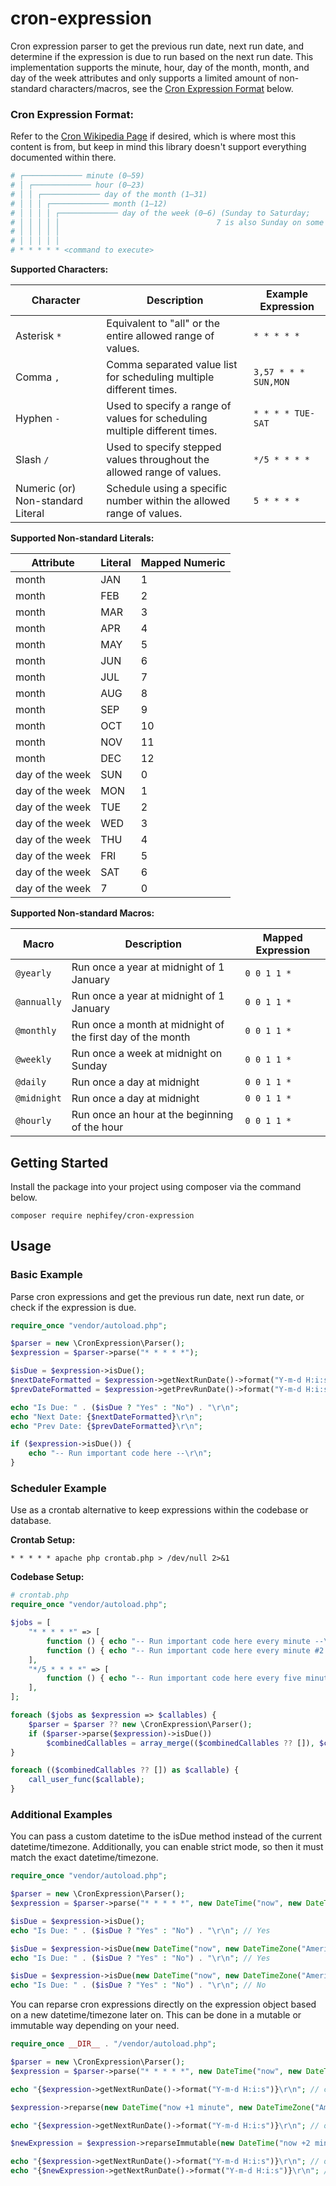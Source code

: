# cron-expression

Cron expression parser to get the previous run date, next run date, and determine if the 
expression is due to run based on the next run date. This implementation supports the minute, hour,
day of the month, month, and day of the week attributes and only supports a limited amount of non-standard
characters/macros, see the [Cron Expression Format](#cron-expression-format) below.

### Cron Expression Format:

Refer to the [Cron Wikipedia Page](https://en.wikipedia.org/wiki/Cron) if desired, which is where most this 
content is from, but keep in mind this library doesn't support everything documented within there.

```php
# ┌───────────── minute (0–59)
# │ ┌───────────── hour (0–23)
# │ │ ┌───────────── day of the month (1–31)
# │ │ │ ┌───────────── month (1–12)
# │ │ │ │ ┌───────────── day of the week (0–6) (Sunday to Saturday;
# │ │ │ │ │                                   7 is also Sunday on some systems)
# │ │ │ │ │
# │ │ │ │ │
# * * * * * <command to execute>
```

**Supported Characters:**

| Character                         | Description                                                                | Example Expression   |
|-----------------------------------|----------------------------------------------------------------------------|----------------------|
| Asterisk `*`                      | Equivalent to "all" or the entire allowed range of values.                 | `* * * * *`          | 
| Comma `,`                         | Comma separated value list for scheduling multiple different times.        | `3,57 * * * SUN,MON` |
| Hyphen `-`                        | Used to specify a range of values for scheduling multiple different times. | `* * * * TUE-SAT`    |
| Slash `/`                         | Used to specify stepped values throughout the allowed range of values. | `*/5 * * * *` |       |
| Numeric (or) Non-standard Literal | Schedule using a specific number within the allowed range of values. | `5 * * * *` |

**Supported Non-standard Literals:**

| Attribute | Literal | Mapped Numeric |
|-----------|---------|----------------|
| month     | JAN     | 1              |
| month     | FEB     | 2              |
| month     | MAR     | 3              |
| month     | APR     | 4              |
| month     | MAY     | 5              |
| month     | JUN     | 6              |
| month     | JUL     | 7              |
| month     | AUG     | 8              |
| month     | SEP     | 9              |
| month     | OCT     | 10             |
| month     | NOV     | 11             |
| month     | DEC     | 12             |
| day of the week | SUN     | 0              |
| day of the week | MON     | 1              |
| day of the week | TUE     | 2              |
| day of the week | WED     | 3              |
| day of the week | THU     | 4              |
| day of the week | FRI     | 5              |
| day of the week | SAT     | 6              |
| day of the week | 7       | 0              |

**Supported Non-standard Macros:**

| Macro       | Description                                                | Mapped Expression |
|-------------|------------------------------------------------------------| ----------------- |
| `@yearly`   | Run once a year at midnight of 1 January                   | `0 0 1 1 *` |
| `@annually` | Run once a year at midnight of 1 January                   | `0 0 1 1 *` |
| `@monthly`  | Run once a month at midnight of the first day of the month | `0 0 1 1 *` |
| `@weekly`   | Run once a week at midnight on Sunday                      | `0 0 1 1 *` |
| `@daily`    | Run once a day at midnight                                 | `0 0 1 1 *` |
| `@midnight` | Run once a day at midnight                                 | `0 0 1 1 *` |
| `@hourly`   | Run once an hour at the beginning of the hour              | `0 0 1 1 *` |


## Getting Started

Install the package into your project using composer via the command below.

```
composer require nephifey/cron-expression
```

## Usage

### Basic Example

Parse cron expressions and get the previous run date, next run date, or check if the 
expression is due.

```php
require_once "vendor/autoload.php";

$parser = new \CronExpression\Parser();
$expression = $parser->parse("* * * * *");

$isDue = $expression->isDue();
$nextDateFormatted = $expression->getNextRunDate()->format("Y-m-d H:i:s");
$prevDateFormatted = $expression->getPrevRunDate()->format("Y-m-d H:i:s");

echo "Is Due: " . ($isDue ? "Yes" : "No") . "\r\n";
echo "Next Date: {$nextDateFormatted}\r\n";
echo "Prev Date: {$prevDateFormatted}\r\n";

if ($expression->isDue()) {
    echo "-- Run important code here --\r\n";
}
```

### Scheduler Example

Use as a crontab alternative to keep expressions within the codebase or database.

**Crontab Setup:**

```
* * * * * apache php crontab.php > /dev/null 2>&1
```

**Codebase Setup:**

```php
# crontab.php
require_once "vendor/autoload.php";

$jobs = [
    "* * * * *" => [
        function () { echo "-- Run important code here every minute --\r\n"; },
        function () { echo "-- Run important code here every minute #2 --\r\n"; },
    ],
    "*/5 * * * *" => [
        function () { echo "-- Run important code here every five minutes --\r\n"; },
    ],
];

foreach ($jobs as $expression => $callables) {
    $parser = $parser ?? new \CronExpression\Parser();
    if ($parser->parse($expression)->isDue())
        $combinedCallables = array_merge(($combinedCallables ?? []), $callables);
}

foreach (($combinedCallables ?? []) as $callable) {
    call_user_func($callable);
}
```

### Additional Examples

You can pass a custom datetime to the isDue method instead of the current datetime/timezone. 
Additionally, you can enable strict mode, so then it must match the exact datetime/timezone.

```php
require_once "vendor/autoload.php";

$parser = new \CronExpression\Parser();
$expression = $parser->parse("* * * * *", new DateTime("now", new DateTimeZone("America/Chicago")));

$isDue = $expression->isDue();
echo "Is Due: " . ($isDue ? "Yes" : "No") . "\r\n"; // Yes

$isDue = $expression->isDue(new DateTime("now", new DateTimeZone("America/New_York")));
echo "Is Due: " . ($isDue ? "Yes" : "No") . "\r\n"; // Yes

$isDue = $expression->isDue(new DateTime("now", new DateTimeZone("America/New_York")), true);
echo "Is Due: " . ($isDue ? "Yes" : "No") . "\r\n"; // No
```

You can reparse cron expressions directly on the expression object based on a new datetime/timezone later on. This can be done in a mutable or immutable way depending on your need.

```php
require_once __DIR__ . "/vendor/autoload.php";

$parser = new \CronExpression\Parser();
$expression = $parser->parse("* * * * *", new DateTime("now", new DateTimeZone("America/Chicago")));

echo "{$expression->getNextRunDate()->format("Y-m-d H:i:s")}\r\n"; // current time

$expression->reparse(new DateTime("now +1 minute", new DateTimeZone("America/Chicago")));

echo "{$expression->getNextRunDate()->format("Y-m-d H:i:s")}\r\n"; // one minute ahead

$newExpression = $expression->reparseImmutable(new DateTime("now +2 minute", new DateTimeZone("America/Chicago")));

echo "{$expression->getNextRunDate()->format("Y-m-d H:i:s")}\r\n"; // one minute ahead
echo "{$newExpression->getNextRunDate()->format("Y-m-d H:i:s")}\r\n"; // two minutes ahead
```